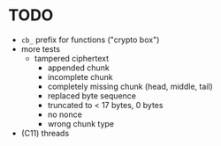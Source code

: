 # TODO

* `cb_` prefix for functions ("crypto box")
* more tests
  - tampered ciphertext
    * appended chunk
    * incomplete chunk
    * completely missing chunk (head, middle, tail)
    * replaced byte sequence
    * truncated to < 17 bytes, 0 bytes
    * no nonce
    * wrong chunk type
* (C11) threads
